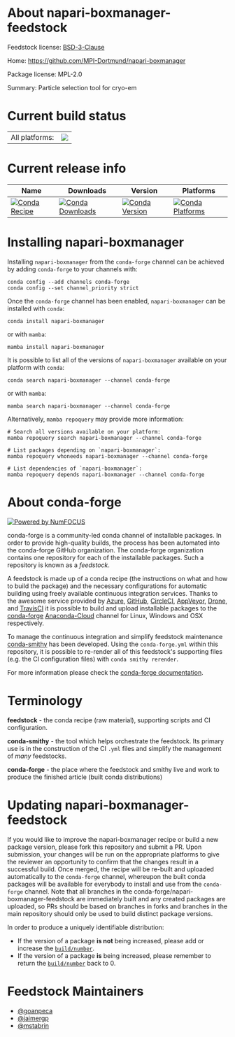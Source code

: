 About napari-boxmanager-feedstock
=================================

Feedstock license: [BSD-3-Clause](https://github.com/conda-forge/napari-boxmanager-feedstock/blob/main/LICENSE.txt)

Home: https://github.com/MPI-Dortmund/napari-boxmanager

Package license: MPL-2.0

Summary: Particle selection tool for cryo-em

Current build status
====================


<table><tr><td>All platforms:</td>
    <td>
      <a href="https://dev.azure.com/conda-forge/feedstock-builds/_build/latest?definitionId=19125&branchName=main">
        <img src="https://dev.azure.com/conda-forge/feedstock-builds/_apis/build/status/napari-boxmanager-feedstock?branchName=main">
      </a>
    </td>
  </tr>
</table>

Current release info
====================

| Name | Downloads | Version | Platforms |
| --- | --- | --- | --- |
| [![Conda Recipe](https://img.shields.io/badge/recipe-napari--boxmanager-green.svg)](https://anaconda.org/conda-forge/napari-boxmanager) | [![Conda Downloads](https://img.shields.io/conda/dn/conda-forge/napari-boxmanager.svg)](https://anaconda.org/conda-forge/napari-boxmanager) | [![Conda Version](https://img.shields.io/conda/vn/conda-forge/napari-boxmanager.svg)](https://anaconda.org/conda-forge/napari-boxmanager) | [![Conda Platforms](https://img.shields.io/conda/pn/conda-forge/napari-boxmanager.svg)](https://anaconda.org/conda-forge/napari-boxmanager) |

Installing napari-boxmanager
============================

Installing `napari-boxmanager` from the `conda-forge` channel can be achieved by adding `conda-forge` to your channels with:

```
conda config --add channels conda-forge
conda config --set channel_priority strict
```

Once the `conda-forge` channel has been enabled, `napari-boxmanager` can be installed with `conda`:

```
conda install napari-boxmanager
```

or with `mamba`:

```
mamba install napari-boxmanager
```

It is possible to list all of the versions of `napari-boxmanager` available on your platform with `conda`:

```
conda search napari-boxmanager --channel conda-forge
```

or with `mamba`:

```
mamba search napari-boxmanager --channel conda-forge
```

Alternatively, `mamba repoquery` may provide more information:

```
# Search all versions available on your platform:
mamba repoquery search napari-boxmanager --channel conda-forge

# List packages depending on `napari-boxmanager`:
mamba repoquery whoneeds napari-boxmanager --channel conda-forge

# List dependencies of `napari-boxmanager`:
mamba repoquery depends napari-boxmanager --channel conda-forge
```


About conda-forge
=================

[![Powered by
NumFOCUS](https://img.shields.io/badge/powered%20by-NumFOCUS-orange.svg?style=flat&colorA=E1523D&colorB=007D8A)](https://numfocus.org)

conda-forge is a community-led conda channel of installable packages.
In order to provide high-quality builds, the process has been automated into the
conda-forge GitHub organization. The conda-forge organization contains one repository
for each of the installable packages. Such a repository is known as a *feedstock*.

A feedstock is made up of a conda recipe (the instructions on what and how to build
the package) and the necessary configurations for automatic building using freely
available continuous integration services. Thanks to the awesome service provided by
[Azure](https://azure.microsoft.com/en-us/services/devops/), [GitHub](https://github.com/),
[CircleCI](https://circleci.com/), [AppVeyor](https://www.appveyor.com/),
[Drone](https://cloud.drone.io/welcome), and [TravisCI](https://travis-ci.com/)
it is possible to build and upload installable packages to the
[conda-forge](https://anaconda.org/conda-forge) [Anaconda-Cloud](https://anaconda.org/)
channel for Linux, Windows and OSX respectively.

To manage the continuous integration and simplify feedstock maintenance
[conda-smithy](https://github.com/conda-forge/conda-smithy) has been developed.
Using the ``conda-forge.yml`` within this repository, it is possible to re-render all of
this feedstock's supporting files (e.g. the CI configuration files) with ``conda smithy rerender``.

For more information please check the [conda-forge documentation](https://conda-forge.org/docs/).

Terminology
===========

**feedstock** - the conda recipe (raw material), supporting scripts and CI configuration.

**conda-smithy** - the tool which helps orchestrate the feedstock.
                   Its primary use is in the construction of the CI ``.yml`` files
                   and simplify the management of *many* feedstocks.

**conda-forge** - the place where the feedstock and smithy live and work to
                  produce the finished article (built conda distributions)


Updating napari-boxmanager-feedstock
====================================

If you would like to improve the napari-boxmanager recipe or build a new
package version, please fork this repository and submit a PR. Upon submission,
your changes will be run on the appropriate platforms to give the reviewer an
opportunity to confirm that the changes result in a successful build. Once
merged, the recipe will be re-built and uploaded automatically to the
`conda-forge` channel, whereupon the built conda packages will be available for
everybody to install and use from the `conda-forge` channel.
Note that all branches in the conda-forge/napari-boxmanager-feedstock are
immediately built and any created packages are uploaded, so PRs should be based
on branches in forks and branches in the main repository should only be used to
build distinct package versions.

In order to produce a uniquely identifiable distribution:
 * If the version of a package **is not** being increased, please add or increase
   the [``build/number``](https://docs.conda.io/projects/conda-build/en/latest/resources/define-metadata.html#build-number-and-string).
 * If the version of a package **is** being increased, please remember to return
   the [``build/number``](https://docs.conda.io/projects/conda-build/en/latest/resources/define-metadata.html#build-number-and-string)
   back to 0.

Feedstock Maintainers
=====================

* [@goanpeca](https://github.com/goanpeca/)
* [@jaimergp](https://github.com/jaimergp/)
* [@mstabrin](https://github.com/mstabrin/)

